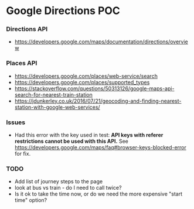 # Google Directions POC


### Directions API

 - https://developers.google.com/maps/documentation/directions/overview


### Places API

- https://developers.google.com/places/web-service/search
- https://developers.google.com/places/supported_types
- https://stackoverflow.com/questions/50313126/google-maps-api-search-for-nearest-train-station
- https://jdunkerley.co.uk/2016/07/21/geocoding-and-finding-nearest-station-with-google-web-services/

### Issues

- Had this error with the key used in test: **API keys with referer restrictions cannot be used with this API.** See https://developers.google.com/maps/faq#browser-keys-blocked-error for fix.


### TODO

- Add list of journey steps to the page
- look at bus vs train - do I need to call twice?
- Is it ok to take the time now, or do we need the more expensive "start time" option?

